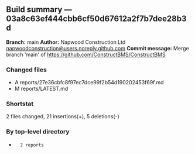## Build summary — 03a8c63ef444cbb6cf50d67612a2f7b7dee28b3d

**Branch:** main
**Author:** Napwood Construction Ltd <napwoodconstruction@users.noreply.github.com>
**Commit message:** Merge branch 'main' of https://github.com/ConstructBMS/ConstructBMS

### Changed files
 - A	reports/27e36cbfc8f97ec7dce99f2b54d190202453f69f.md
 - M	reports/LATEST.md

### Shortstat
 2 files changed, 21 insertions(+), 5 deletions(-)

### By top-level directory
 -       2 reports
